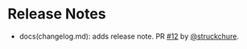# Release Notes

* docs(changelog.md): adds release note. PR [#12](https://github.com/struckchure/melid/pull/12) by [@struckchure](https://github.com/struckchure).
